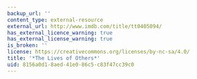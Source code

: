 ```yaml
---
backup_url: ''
content_type: external-resource
external_url: http://www.imdb.com/title/tt0405094/
has_external_licence_warning: true
has_external_license_warning: true
is_broken: ''
license: https://creativecommons.org/licenses/by-nc-sa/4.0/
title: '*The Lives of Others*'
uid: 8156a0d1-8aed-41e0-86c5-c83f47cc39c0
---
```

